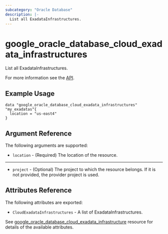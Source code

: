 ```yaml
---
subcategory: "Oracle Database"
description: |-
  List all ExadataInfrastructures.
---
```


# google_oracle_database_cloud_exadata_infrastructures

List all ExadataInfrastructures.

For more information see the
[API](https://cloud.google.com/oracle/database/docs/reference/rest/v1/projects.locations.cloudExadataInfrastructures).

## Example Usage

```hcl
data "google_oracle_database_cloud_exadata_infrastructures" "my_exadatas"{
  location = "us-east4"
}
```

## Argument Reference

The following arguments are supported:

* `location` - (Required) The location of the resource.

- - -
* `project` - (Optional) The project to which the resource belongs. If it
    is not provided, the provider project is used.

## Attributes Reference

The following attributes are exported:

* `CloudExadataInfrastructures` - A list of ExadataInfrastructures.

See [google_oracle_database_cloud_exadata_infrastructure](https://registry.terraform.io/providers/hashicorp/google/latest/docs/resources/google_oracle_database_cloud_exadata_infrastructure#argument-reference) resource for details of the available attributes.
